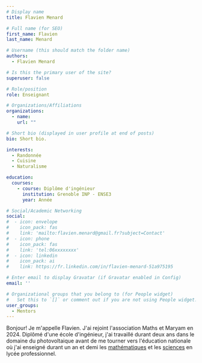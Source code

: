 ```yaml
---
# Display name
title: Flavien Menard

# Full name (for SEO)
first_name: Flavien
last_name: Menard

# Username (this should match the folder name)
authors:
  - Flavien Menard

# Is this the primary user of the site?
superuser: false

# Role/position
role: Enseignant

# Organizations/Affiliations
organizations:
  - name: 
    url: ""

# Short bio (displayed in user profile at end of posts)
bio: Short bio.

interests:
  - Randonnée
  - Cuisine
  - Naturalisme

education:
  courses:
    - course: Diplôme d'ingénieur
      institution: Grenoble INP - ENSE3
      year: Année

# Social/Academic Networking
social:
#  - icon: envelope
#    icon_pack: fas
#    link: 'mailto:flavien.menard@gmail.fr?subject=Contact'
#  - icon: phone
#    icon_pack: fas
#    link: 'tel:06xxxxxxxx'
#  - icon: linkedin
#    icon_pack: ai
#    link: https://fr.linkedin.com/in/flavien-menard-51a975195

# Enter email to display Gravatar (if Gravatar enabled in Config)
email: ''

# Organizational groups that you belong to (for People widget)
#   Set this to `[]` or comment out if you are not using People widget.
user_groups:
  - Mentors
---
```


Bonjour! Je m'appelle Flavien. J'ai rejoint l'association Maths et Maryam en 2024. Diplômé d'une école d'ingénieur, j'ai travaillé durant deux ans dans le domaine du photovoltaique avant de me tourner vers l'éducation nationale où j'ai enseigné durant un an et demi les [mathématiques](https://www.mathsetmaryam.fr/c/maths/) et les [sciences](https://www.mathsetmaryam.fr/c/physique-chimie/) en lycée professionnel.